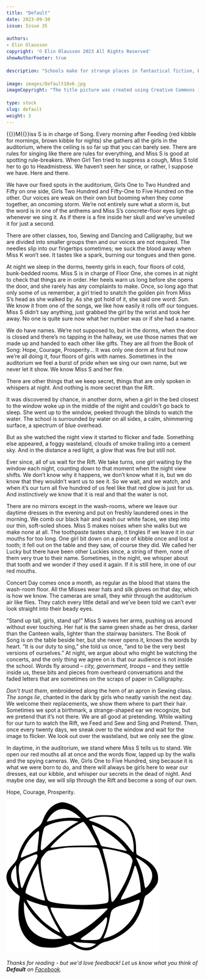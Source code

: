 ```yaml
---
title: "Default"
date: 2023-09-30
issue: Issue 35

authors:
- Elin Olausson
copyright: '© Elin Olausson 2023 All Rights Reserved'
showAuthorFooter: true

description: "Schools make for strange places in fantastical fiction, but even real schools are strange places: sometimes small, sometimes sprawling, they too often form the individuals of the future by filing away what makes each pupil distinct. Appropriate, then, that if Elin Olausson's story of a strange cohort has a narrator, it is one who identifies as the whole."

image: images/Default10x6.jpg
imageCopyright: "The title picture was created using Creative Commons images - many thanks to the following creators: [Reshma Mallecha](https://www.pexels.com/photo/yellow-haired-dolls-in-blue-dress-9646343/) and [DreamDigitalArtist](https://pixabay.com/vectors/black-white-pattern-glass-crack-7075971/)."

type: stock
slug: default
weight: 3
---
```


{{<glyph>}}M{{</glyph>}}iss S is in charge of Song. Every morning after Feeding (red kibble for mornings, brown kibble for nights) she gathers all the girls in the auditorium, where the ceiling is so far up that you can barely see. There are rules for singing like there are rules for everything, and Miss S is good at spotting rule-breakers. When Girl Ten tried to suppress a cough, Miss S told her to go to Headmistress. We haven’t seen her since, or rather, I suppose we have. Here and there. 

We have our fixed spots in the auditorium, Girls One to Two Hundred and Fifty on one side, Girls Two Hundred and Fifty-One to Five Hundred on the other. Our voices are weak on their own but booming when they come together, an oncoming storm. We’re not entirely sure what a storm is, but the word is in one of the anthems and Miss S’s concrete-floor eyes light up whenever we sing it. As if there is a fire inside her skull and we’ve unveiled it for just a second. 

There are other classes, too, Sewing and Dancing and Calligraphy, but we are divided into smaller groups then and our voices are not required. The needles slip into our fingertips sometimes; we suck the blood away when Miss K won’t see. It tastes like a spark, burning our tongues and then gone.

At night we sleep in the dorms, twenty girls in each, four floors of cold, bunk-bedded rooms. Miss S is in charge of Floor One, she comes in at night to check that things are in order. Her heels warn us long before she opens the door, and she rarely has any complaints to make. Once, so long ago that only some of us remember, a girl tried to snatch the golden pin from Miss S’s head as she walked by. As she got hold of it, she said one word: *Sun*. We know it from one of the songs, we like how easily it rolls off our tongues. Miss S didn’t say anything, just grabbed the girl by the wrist and took her away. No one is quite sure now what her number was or if she had a name. 

We do have names. We’re not supposed to, but in the dorms, when the door is closed and there’s no tapping in the hallway, we use those names that we made up and handed to each other like gifts. They are all from the Book of Song: Hope, Courage, Prosperity… It was only one dorm at first but now we’re all doing it, four floors of girls with names. Sometimes in the auditorium we feel a burst of pride when we sing our own name, but we never let it show. We know Miss S and her fire. 

There are other things that we keep secret, things that are only spoken in whispers at night. And nothing is more secret than the Rift. 

It was discovered by chance, in another dorm, when a girl in the bed closest to the window woke up in the middle of the night and couldn’t go back to sleep. She went up to the window, peeked through the blinds to watch the water. The school is surrounded by water on all sides, a calm, shimmering surface, a spectrum of blue overhead. 

But as she watched the night view it started to flicker and fade. Something else appeared, a foggy wasteland, clouds of smoke trailing into a cement sky. And in the distance a red light, a glow that was fire but still not. 

Ever since, all of us wait for the Rift. We take turns, one girl waiting by the window each night, counting down to that moment when the night view shifts. We don’t know why it happens, we don’t know what it is, but we do know that they wouldn’t want us to see it. So we wait, and we watch, and when it’s our turn all five hundred of us feel like that red glow is just for us. And instinctively we know that it is real and that the water is not.  

There are no mirrors except in the wash-rooms, where we leave our daytime dresses in the evening and put on freshly laundered ones in the morning. We comb our black hair and wash our white faces, we step into our thin, soft-soled shoes. Miss S makes noises when she walks but we make none at all. The toothpaste tastes sharp, it tingles if we leave it in our mouths for too long. One girl bit down on a piece of kibble once and lost a tooth; it fell out on the table and they saw, of course they did. We called her Lucky but there have been other Luckies since, a string of them, none of them very true to their name. Sometimes, in the night, we whisper about that tooth and we wonder if they used it again. If it is still here, in one of our red mouths.

Concert Day comes once a month, as regular as the blood that stains the wash-room floor. All the Misses wear hats and silk gloves on that day, which is how we know. The cameras are small, they whir through the auditorium air like flies. They catch every little detail and we’ve been told we can’t ever look straight into their beady eyes. 

“Stand up tall, girls, stand up!” Miss S waves her arms, pushing us around without ever touching. Her hat is the same green shade as her dress, darker than the Canteen walls, lighter than the stairway banisters. The Book of Song is on the table beside her, but she never opens it, knows the words by heart. “It is our duty to sing,” she told us once, “and to be the very best versions of ourselves.” At night, we argue about who might be watching the concerts, and the only thing we agree on is that our audience is not inside the school. Words fly around – *city, government, troops* – and they settle inside us, these bits and pieces from overheard conversations and the faded letters that are sometimes on the scraps of paper in Calligraphy.

*Don’t trust them*, embroidered along the hem of an apron in Sewing class. *The songs lie*, chanted in the dark by girls who neatly vanish the next day. We welcome their replacements, we show them where to part their hair. Sometimes we spot a birthmark, a strange-shaped ear we recognize, but we pretend that it’s not there. We are all good at pretending. While waiting for our turn to watch the Rift, we Feed and Sew and Sing and Pretend. Then, once every twenty days, we sneak over to the window and wait for the image to flicker. We look out over the wasteland, but we only see the glow.

In daytime, in the auditorium, we stand where Miss S tells us to stand. We open our red mouths all at once and the words flow, lapped up by the walls and the spying cameras. We, Girls One to Five Hundred, sing because it is what we were born to do, and there will always be girls here to wear our dresses, eat our kibble, and whisper our secrets in the dead of night. And maybe one day, we will slip through the Rift and become a song of our own.

Hope, Courage, Prosperity.

![Orbit-lrg](images/Orbit.svg)

*Thanks for reading - but we'd love feedback! Let us know what you think of **Default** on [Facebook](https://www.facebook.com/MythaxisMagazine/posts/889664256499895).*
